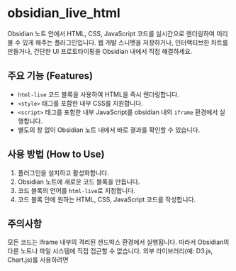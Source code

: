 # obsidian_live_html

Obsidian 노트 안에서 HTML, CSS, JavaScript 코드를 실시간으로 렌더링하여 미리 볼 수 있게 해주는 플러그인입니다. 웹 개발 스니펫을 저장하거나, 인터랙티브한 차트를 만들거나, 간단한 UI 프로토타이핑을 Obsidian 내에서 직접 해결하세요.

## 주요 기능 (Features)

-   `html-live` 코드 블록을 사용하여 HTML을 즉시 렌더링합니다.
-   `<style>` 태그를 포함한 내부 CSS를 지원합니다.
-   `<script>` 태그를 포함한 내부 JavaScript를 obsidian 내의 `iframe` 환경에서 실행합니다.
-   별도의 창 없이 Obsidian 노트 내에서 바로 결과를 확인할 수 있습니다.

## 사용 방법 (How to Use)

1.  플러그인을 설치하고 활성화합니다.
2.  Obsidian 노트에 새로운 코드 블록을 만듭니다.
3.  코드 블록의 언어를 `html-live`로 지정합니다.
4.  코드 블록 안에 원하는 HTML, CSS, JavaScript 코드를 작성합니다.

## 주의사항

모든 코드는 iframe 내부의 격리된 샌드박스 환경에서 실행됩니다. 따라서 Obsidian의 다른 노트나 파일 시스템에 직접 접근할 수 없습니다.
외부 라이브러리(예: D3.js, Chart.js)를 사용하려면 <script src="URL"> 태그를 HTML 코드 안에 직접 포함해야 합니다.
